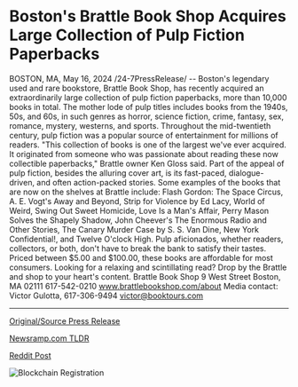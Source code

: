 # Boston's Brattle Book Shop Acquires Large Collection of Pulp Fiction Paperbacks

BOSTON, MA, May 16, 2024 /24-7PressRelease/ -- Boston's legendary used and rare bookstore, Brattle Book Shop, has recently acquired an extraordinarily large collection of pulp fiction paperbacks, more than 10,000 books in total.  The mother lode of pulp titles includes books from the 1940s, 50s, and 60s, in such genres as horror, science fiction, crime, fantasy, sex, romance, mystery, westerns, and sports. Throughout the mid-twentieth century, pulp fiction was a popular source of entertainment for millions of readers.  "This collection of books is one of the largest we've ever acquired. It originated from someone who was passionate about reading these now collectible paperbacks," Brattle owner Ken Gloss said.  Part of the appeal of pulp fiction, besides the alluring cover art, is its fast-paced, dialogue-driven, and often action-packed stories. Some examples of the books that are now on the shelves at Brattle include: Flash Gordon: The Space Circus, A. E. Vogt's Away and Beyond, Strip for Violence by Ed Lacy, World of Weird, Swing Out Sweet Homicide, Love Is a Man's Affair, Perry Mason Solves the Shapely Shadow, John Cheever's The Enormous Radio and Other Stories, The Canary Murder Case by S. S. Van Dine, New York Confidential!, and Twelve O'clock High. Pulp aficionados, whether readers, collectors, or both, don't have to break the bank to satisfy their tastes. Priced between $5.00 and $100.00, these books are affordable for most consumers.   Looking for a relaxing and scintillating read? Drop by the Brattle and shop to your heart's content.  Brattle Book Shop 9 West Street Boston, MA 02111 617-542-0210 www.brattlebookshop.com/about  Media contact: Victor Gulotta, 617-306-9494 victor@booktours.com 

---

[Original/Source Press Release](https://www.24-7pressrelease.com/press-release/510945/bostons-brattle-book-shop-acquires-large-collection-of-pulp-fiction-paperbacks)
                    

[Newsramp.com TLDR](None) 



[Reddit Post](https://www.reddit.com/r/BookNews/comments/1ct76i2/bostons_brattle_book_shop_acquires_massive/) 



![Blockchain Registration](https://cdn.newsramp.app/24-7PressRelease/qrcode/245/16/goldVArA.webp)